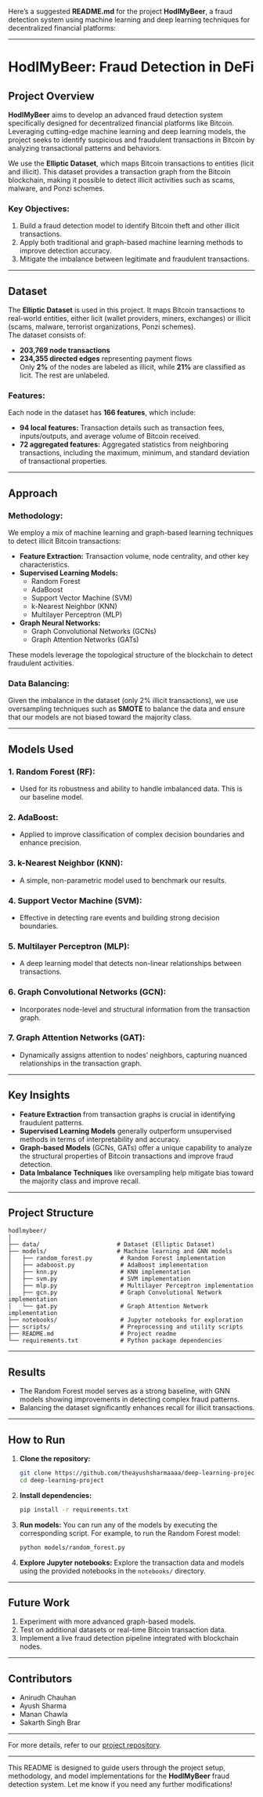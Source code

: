 Here’s a suggested **README.md** for the project **HodlMyBeer**, a fraud detection system using machine learning and deep learning techniques for decentralized financial platforms:

---

# HodlMyBeer: Fraud Detection in DeFi

## Project Overview

**HodlMyBeer** aims to develop an advanced fraud detection system specifically designed for decentralized financial platforms like Bitcoin. Leveraging cutting-edge machine learning and deep learning models, the project seeks to identify suspicious and fraudulent transactions in Bitcoin by analyzing transactional patterns and behaviors.

We use the **Elliptic Dataset**, which maps Bitcoin transactions to entities (licit and illicit). This dataset provides a transaction graph from the Bitcoin blockchain, making it possible to detect illicit activities such as scams, malware, and Ponzi schemes.

### Key Objectives:
1. Build a fraud detection model to identify Bitcoin theft and other illicit transactions.
2. Apply both traditional and graph-based machine learning methods to improve detection accuracy.
3. Mitigate the imbalance between legitimate and fraudulent transactions.

---

## Dataset

The **Elliptic Dataset** is used in this project. It maps Bitcoin transactions to real-world entities, either licit (wallet providers, miners, exchanges) or illicit (scams, malware, terrorist organizations, Ponzi schemes).  
The dataset consists of:
- **203,769 node transactions**
- **234,355 directed edges** representing payment flows  
Only **2%** of the nodes are labeled as illicit, while **21%** are classified as licit. The rest are unlabeled.

### Features:
Each node in the dataset has **166 features**, which include:
- **94 local features:** Transaction details such as transaction fees, inputs/outputs, and average volume of Bitcoin received.
- **72 aggregated features:** Aggregated statistics from neighboring transactions, including the maximum, minimum, and standard deviation of transactional properties.

---

## Approach

### Methodology:
We employ a mix of machine learning and graph-based learning techniques to detect illicit Bitcoin transactions:
- **Feature Extraction:** Transaction volume, node centrality, and other key characteristics.
- **Supervised Learning Models:**  
  - Random Forest
  - AdaBoost
  - Support Vector Machine (SVM)
  - k-Nearest Neighbor (KNN)
  - Multilayer Perceptron (MLP)
- **Graph Neural Networks:**  
  - Graph Convolutional Networks (GCNs)
  - Graph Attention Networks (GATs)
  
These models leverage the topological structure of the blockchain to detect fraudulent activities.

### Data Balancing:
Given the imbalance in the dataset (only 2% illicit transactions), we use oversampling techniques such as **SMOTE** to balance the data and ensure that our models are not biased toward the majority class.

---

## Models Used

### 1. **Random Forest (RF):** 
   - Used for its robustness and ability to handle imbalanced data. This is our baseline model.

### 2. **AdaBoost:**
   - Applied to improve classification of complex decision boundaries and enhance precision.

### 3. **k-Nearest Neighbor (KNN):**
   - A simple, non-parametric model used to benchmark our results.

### 4. **Support Vector Machine (SVM):**
   - Effective in detecting rare events and building strong decision boundaries.

### 5. **Multilayer Perceptron (MLP):**
   - A deep learning model that detects non-linear relationships between transactions.

### 6. **Graph Convolutional Networks (GCN):**
   - Incorporates node-level and structural information from the transaction graph.

### 7. **Graph Attention Networks (GAT):**
   - Dynamically assigns attention to nodes’ neighbors, capturing nuanced relationships in the transaction graph.

---

## Key Insights

- **Feature Extraction** from transaction graphs is crucial in identifying fraudulent patterns.
- **Supervised Learning Models** generally outperform unsupervised methods in terms of interpretability and accuracy.
- **Graph-based Models** (GCNs, GATs) offer a unique capability to analyze the structural properties of Bitcoin transactions and improve fraud detection.
- **Data Imbalance Techniques** like oversampling help mitigate bias toward the majority class and improve recall.

---

## Project Structure

```
hodlmybeer/
│
├── data/                      # Dataset (Elliptic Dataset)
├── models/                    # Machine learning and GNN models
│   ├── random_forest.py        # Random Forest implementation
│   ├── adaboost.py             # AdaBoost implementation
│   ├── knn.py                  # KNN implementation
│   ├── svm.py                  # SVM implementation
│   ├── mlp.py                  # Multilayer Perceptron implementation
│   ├── gcn.py                  # Graph Convolutional Network implementation
│   └── gat.py                  # Graph Attention Network implementation
├── notebooks/                  # Jupyter notebooks for exploration
├── scripts/                    # Preprocessing and utility scripts
├── README.md                   # Project readme
└── requirements.txt            # Python package dependencies
```

---

## Results

- The Random Forest model serves as a strong baseline, with GNN models showing improvements in detecting complex fraud patterns.
- Balancing the dataset significantly enhances recall for illicit transactions.

---

## How to Run

1. **Clone the repository:**
   ```bash
   git clone https://github.com/theayushsharmaaaa/deep-learning-project
   cd deep-learning-project
   ```

2. **Install dependencies:**
   ```bash
   pip install -r requirements.txt
   ```

3. **Run models:**
   You can run any of the models by executing the corresponding script. For example, to run the Random Forest model:
   ```bash
   python models/random_forest.py
   ```

4. **Explore Jupyter notebooks:**
   Explore the transaction data and models using the provided notebooks in the `notebooks/` directory.

---

## Future Work

1. Experiment with more advanced graph-based models.
2. Test on additional datasets or real-time Bitcoin transaction data.
3. Implement a live fraud detection pipeline integrated with blockchain nodes.

---

## Contributors

- Anirudh Chauhan
- Ayush Sharma
- Manan Chawla
- Sakarth Singh Brar

---

For more details, refer to our [project repository](https://github.com/theayushsharmaaaa/deep-learning-project).

---

This README is designed to guide users through the project setup, methodology, and model implementations for the **HodlMyBeer** fraud detection system. Let me know if you need any further modifications!

